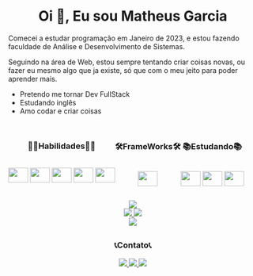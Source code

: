 <h1 align="center"> Oi 👋, Eu sou Matheus Garcia </h1>

<p>
Comecei a estudar programação em Janeiro de 2023, e estou fazendo faculdade de Análise e Desenvolvimento de Sistemas. 
</p>

<p>
Seguindo na área de Web, estou sempre tentando criar coisas novas, ou fazer eu mesmo algo que ja existe, só que com o meu jeito para poder aprender mais.
</p>

<ul>
  <li>Pretendo me tornar Dev FullStack</li>
  <li>Estudando inglês</li>
  <li>Amo codar e criar coisas</li>
</ul>

##

<div style="display: flex">
  <div align="center">
    <h3>👨‍💻Habilidades👨‍💻</h3>
    <br>
    <img align="center" height="30" width="40" src="https://cdn.jsdelivr.net/gh/devicons/devicon/icons/html5/html5-original.svg" />
    <img align="center" height="30" width="40" src="https://cdn.jsdelivr.net/gh/devicons/devicon/icons/css3/css3-original.svg" />
    <img align="center" height="30" width="40" src="https://cdn.jsdelivr.net/gh/devicons/devicon/icons/javascript/javascript-original.svg" />
    <img align="center" height="30" width="40" src="https://cdn.jsdelivr.net/gh/devicons/devicon/icons/nodejs/nodejs-original.svg" />
    <img align="center" height="30" width="40" src="https://cdn.jsdelivr.net/gh/devicons/devicon/icons/python/python-original.svg" />
  </div>

  <div align="center">
    <h3>🛠️FrameWorks🛠️</h3>
    <br>
    <img align="center" height="30" width="40" src="https://cdn.jsdelivr.net/gh/devicons/devicon/icons/bootstrap/bootstrap-original.svg" />
  </div>

  <div align="center">
    <h3>📚Estudando📚</h3>
    <br>
    <img align="center" height="30" width="40" src="https://cdn.jsdelivr.net/gh/devicons/devicon/icons/java/java-original.svg" />
    <img align="center" height="30" width="40" src="https://cdn.jsdelivr.net/gh/devicons/devicon/icons/typescript/typescript-original.svg" />
    <img align="center" height="30" width="40" src="https://cdn.jsdelivr.net/gh/devicons/devicon/icons/csharp/csharp-original.svg" />
  </div>
</div>

  ##

<div align="center">
  <a href="https://github.com/M4theus13">
    <img src="https://github-readme-streak-stats.herokuapp.com/?user=M4theus13&hide_border=true&card_width=338&theme=transparent&hide_border=true" />
  </a>
  
  <!--
  <a href="https://github.com/M4theus13">
    <img height="180em" src="https://github-readme-stats.vercel.app/api?username=M4theus13&show_icons=true&count_private=true&theme=transparent&hide_border=true">
  </a>
  -->
  
<div align="center">
  <a href="https://github.com/M4theus13">
    <img src="http://github-profile-summary-cards.vercel.app/api/cards/stats?username=M4theus13&theme=transparent&hide_border=true" />
  </a>
  
  <a href="https://github.com/M4theus13">
    <img src="https://github-readme-stats.vercel.app/api/top-langs/?username=M4theus13&langs_count=10&layout=compact&theme=transparent&hide_border=true">
  </a>
</div>

<div align="center">
  <a href="https://github.com/M4theus13">
    <img src="http://github-profile-summary-cards.vercel.app/api/cards/profile-details?username=M4theus13&theme=transparent&hide_border=true" />
  </a>
</div>

<!-- contador de visitas no perfil
<div align="center">
<br><p align="centre"><b>Visitors Count</b></p>  
<p align="center"><img align="center" src="https://profile-counter.glitch.me/{M4theus13}/count.svg" /></p> 
<br></div>
-->

##

<h3 align="center">📞Contato📞</h3>
<div align="center">
  <a href="mailto:matheusgarciajbs@gmail.com">
    <img src="https://img.shields.io/badge/Gmail-D14836?style=for-the-badge&logo=gmail&logoColor=white">
  </a>
  
  <a href="https://www.instagram.com/theuz_gsantos/">
    <img src="https://img.shields.io/badge/Instagram-E4405F?style=for-the-badge&logo=instagram&logoColor=white">
  </a>

  <a href="https://www.linkedin.com/in/matheus-garcia-990659267/">
    <img src="https://img.shields.io/badge/LinkedIn-0077B5?style=for-the-badge&logo=linkedin&logoColor=white">
  </a>
</div>
